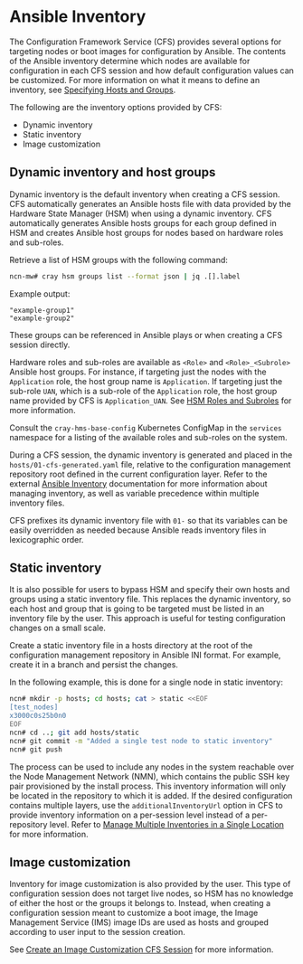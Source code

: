 # Ansible Inventory

The Configuration Framework Service \(CFS\) provides several options for targeting nodes or boot images for configuration by Ansible. The contents of the Ansible inventory determine which nodes are
available for configuration in each CFS session and how default configuration values can be customized. For more information on what it means to define an inventory, see
[Specifying Hosts and Groups](Specifying_Hosts_and_Groups.md).

The following are the inventory options provided by CFS:

* Dynamic inventory
* Static inventory
* Image customization

## Dynamic inventory and host groups

Dynamic inventory is the default inventory when creating a CFS session. CFS automatically generates an Ansible hosts file with data provided by the Hardware State Manager \(HSM\) when using a dynamic
inventory. CFS automatically generates Ansible hosts groups for each group defined in HSM and creates Ansible host groups for nodes based on hardware roles and sub-roles.

Retrieve a list of HSM groups with the following command:

```bash
ncn-mw# cray hsm groups list --format json | jq .[].label
```

Example output:

```text
"example-group1"
"example-group2"
```

These groups can be referenced in Ansible plays or when creating a CFS session directly.

Hardware roles and sub-roles are available as `<Role>` and `<Role>_<Subrole>` Ansible host groups. For instance, if targeting just the nodes with the `Application` role, the host group name is
`Application`. If targeting just the sub-role `UAN`, which is a sub-role of the `Application` role, the host group name provided by CFS is `Application_UAN`.
See [HSM Roles and Subroles](../hardware_state_manager/HSM_Roles_and_Subroles.md) for more information.

Consult the `cray-hms-base-config` Kubernetes ConfigMap in the `services` namespace for a listing of the available roles and sub-roles on the system.

During a CFS session, the dynamic inventory is generated and placed in the `hosts/01-cfs-generated.yaml` file, relative to the configuration management repository root defined in the current
configuration layer. Refer to the external [Ansible Inventory](https://docs.ansible.com/ansible/latest/user_guide/intro_inventory.html#using-multiple-inventory-sources) documentation for more
information about managing inventory, as well as variable precedence within multiple inventory files.

CFS prefixes its dynamic inventory file with `01-` so that its variables can be easily overridden as needed because Ansible reads inventory files in lexicographic order.

## Static inventory

It is also possible for users to bypass HSM and specify their own hosts and groups using a static inventory file. This replaces the dynamic inventory, so each host and group that is going to be
targeted must be listed in an inventory file by the user. This approach is useful for testing configuration changes on a small scale.

Create a static inventory file in a hosts directory at the root of the configuration management repository in Ansible INI format. For example, create it in a branch and persist the changes.

In the following example, this is done for a single node in static inventory:

```bash
ncn# mkdir -p hosts; cd hosts; cat > static <<EOF
[test_nodes]
x3000c0s25b0n0
EOF
ncn# cd ..; git add hosts/static
ncn# git commit -m "Added a single test node to static inventory"
ncn# git push
```

The process can be used to include any nodes in the system reachable over the Node Management Network \(NMN\), which contains the public SSH key pair provisioned by the install process. This inventory
information will only be located in the repository to which it is added. If the desired configuration contains multiple layers, use the `additionalInventoryUrl` option in CFS to provide inventory
information on a per-session level instead of a per-repository level. Refer to [Manage Multiple Inventories in a Single Location](Manage_Multiple_Inventories_in_a_Single_Location.md) for more
information.

## Image customization

Inventory for image customization is also provided by the user. This type of configuration session does not target live nodes, so HSM has no knowledge of either the host or the groups it belongs to.
Instead, when creating a configuration session meant to customize a boot image, the Image Management Service \(IMS\) image IDs are used as hosts and grouped according to user input to the session
creation.

See [Create an Image Customization CFS Session](Create_an_Image_Customization_CFS_Session.md) for more information.
